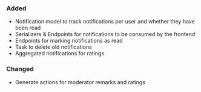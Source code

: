 ### Added
- Notification model to track notifications per user and whether they have been read
- Serializers & Endpoints for notifications to be consumed by the frontend
- Endpoints for marking notifications as read
- Task to delete old notifications
- Aggregated notifications for ratings

### Changed
- Generate actions for moderator remarks and ratings
